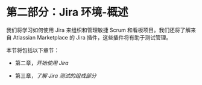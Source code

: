 # 第二部分：Jira 环境-概述

我们将学习如何使用 Jira 来组织和管理敏捷 Scrum 和看板项目。我们还将了解来自 Atlassian Marketplace 的 Jira 插件，这些插件将有助于测试管理。

本节将包括以下章节：

+   第二章，*开始使用 Jira*

+   第三章，*了解 Jira 测试的组成部分*
